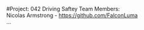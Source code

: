#Project: 042 Driving Saftey
Team Members: \
Nicolas Armstrong - https://github.com/FalconLuma \
...

